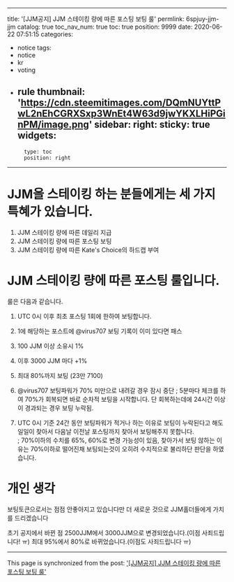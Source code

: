 
---
title: '[JJM공지] JJM 스테이킹 량에 따른 포스팅 보팅 룰'
permlink: 6spjuy-jjm-jjm
catalog: true
toc_nav_num: true
toc: true
position: 9999
date: 2020-06-22 07:51:15
categories:
- notice
tags:
- notice
- kr
- voting
- rule
thumbnail: 'https://cdn.steemitimages.com/DQmNUYttPwL2nEhCGRXSxp3WnEt4W63d9jwYKXLHiPGinPM/image.png'
sidebar:
    right:
        sticky: true
widgets:
    -
        type: toc
        position: right
---


# JJM을 스테이킹 하는 분들에게는 세 가지 특혜가 있습니다.

1. JJM 스테이킹 량에 따른 데일리 지급
2. JJM 스테이킹 량에 따른 포스팅 보팅
3. JJM 스테이킹 량에 따른 Kate's Choice의 하드캡 부여



# JJM 스테이킹 량에 따른 포스팅  룰입니다.

룰은 다음과 같습니다.

1. UTC 0시 이후 최초 포스팅 1회에 한하여 보팅합니다.

2. 1에 해당하는 포스트에 @virus707 보팅 기록이 이미 있다면 패스

3. 100 JJM 이상 소유시 1%

4. 이후 3000 JJM 마다 +1%

5. 최대 80%까지 보팅 (23만 7100)

6. @virus707 보팅파워가 70% 미만으로 내려갈 경우 잠시 중단
; 5분마다 체크를 하여 70%가 회복되면 바로 순차적 보팅을 시작합니다.
 단 회복하는데에 24시간 이상이 경과되는 경우 보팅 누락됨.

7. UTC 0시 기준 24간 동안 보팅파워가 적거나 하는 이유로 보팅이 누락된다고 해도 일일이 찾아서 다음날 이전날 포스팅까지 찾아서 보팅해주지 못합니다.  
; 70%이하의 수치를 65%, 60%로 변경 가능성이 있음, 찾아가서 보팅 않하는 이유는 70%이하로 떨어진채 보팅되는것이 오히려 수치적으로 불리하단 판단을 하였습니다.


# 개인 생각

보팅토큰으로서는 점점 안좋아지고 있습니다만 더 새로운 것으로 JJM홀더들에게 가치를 드리겠습니다

초기 공지에서 바뀐 점
 2500JJM에서 3000JJM으로 변경되었습니다.(이점 사죄드립니다! ㅠ)
최대 95%에서 80%로 바뀌었습니다.(이점도 사죄드립니다 ㅠ)

- - -

This page is synchronized from the post: ['[JJM공지] JJM 스테이킹 량에 따른 포스팅 보팅 룰'](https://steemit.com/@virus707/6spjuy-jjm-jjm)
